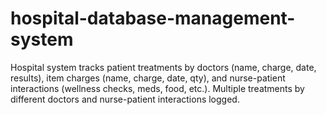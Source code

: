 # hospital-database-management-system
Hospital system tracks patient treatments by doctors (name, charge, date, results), item charges (name, charge, date, qty), and nurse-patient interactions (wellness checks, meds, food, etc.). Multiple treatments by different doctors and nurse-patient interactions logged.
